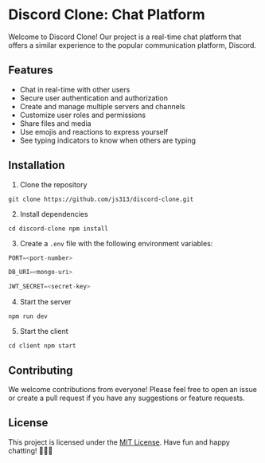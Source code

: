 # Discord Clone: Chat Platform

Welcome to Discord Clone! Our project is a real-time chat platform that offers a similar experience to the popular communication platform, Discord. 

## Features

- Chat in real-time with other users
- Secure user authentication and authorization
- Create and manage multiple servers and channels
- Customize user roles and permissions
- Share files and media
- Use emojis and reactions to express yourself
- See typing indicators to know when others are typing

## Installation

1. Clone the repository

`git clone https://github.com/js313/discord-clone.git`

2. Install dependencies

`cd discord-clone
npm install`

3. Create a `.env` file with the following environment variables:

```javascript
PORT=<port-number>

DB_URI=<mongo-uri>

JWT_SECRET=<secret-key>
```

4. Start the server

`npm run dev`

5. Start the client

`cd client
npm start`

## Contributing

We welcome contributions from everyone! Please feel free to open an issue or create a pull request if you have any suggestions or feature requests.

## License

This project is licensed under the [MIT License](https://opensource.org/licenses/MIT). Have fun and happy chatting! 🎉🎉🎉

